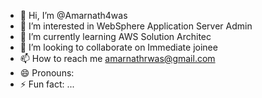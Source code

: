 - 👋 Hi, I’m @Amarnath4was
- 👀 I’m interested in WebSphere Application Server Admin
- 🌱 I’m currently learning AWS Solution Architec
- 💞️ I’m looking to collaborate on Immediate joinee
- 📫 How to reach me amarnathrwas@gmail.com
- 😄 Pronouns: 
- ⚡ Fun fact: ...

<!---
Amarnath4was/Amarnath4was is a ✨ special ✨ repository because its `README.md` (this file) appears on your GitHub profile.
You can click the Preview link to take a look at your changes.
--->
